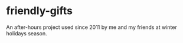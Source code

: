 # friendly-gifts
An after-hours project used since 2011 by me and my friends at winter holidays season.
